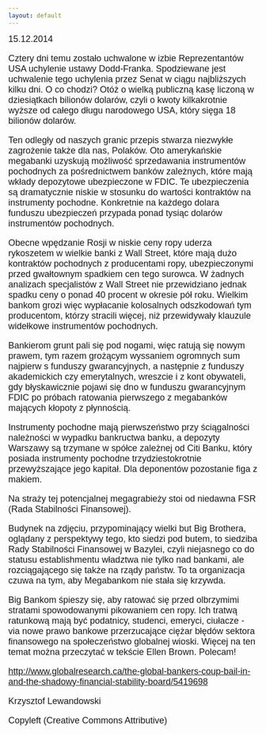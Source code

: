 ```yaml
---
layout: default
---
```


<!--217-->
<p style="margin: 0px 0px 18px; font-size: 18px; font-family: Helvetica;">15.12.2014</p>

<p style="margin: 0px 0px 18px; font-size: 18px; font-family: Helvetica;">Cztery dni temu zostało uchwalone w izbie Reprezentantów USA uchylenie ustawy Dodd-Franka. Spodziewane jest uchwalenie tego uchylenia przez Senat w ciągu najbliższych kilku dni. O co chodzi? Otóż o wielką publiczną kasę liczoną w dziesiątkach bilionów dolarów, czyli o kwoty kilkakrotnie wyższe od całego długu narodowego USA, który sięga 18 bilionów dolarów.</p>

<p style="margin: 0px 0px 18px; font-size: 18px; font-family: Helvetica;">Ten odległy od naszych granic przepis stwarza niezwykłe zagrożenie także dla nas, Polaków. Oto amerykańskie megabanki uzyskują możliwość sprzedawania instrumentów pochodnych za pośrednictwem banków zależnych, które mają wkłady depozytowe ubezpieczone w FDIC. Te ubezpieczenia są dramatycznie niskie w stosunku do wartości kontraktów na instrumenty pochodne. Konkretnie na każdego dolara funduszu ubezpieczeń przypada ponad tysiąc dolarów instrumentów pochodnych.</p>

<p style="margin: 0px 0px 18px; font-size: 18px; font-family: Helvetica;">Obecne wpędzanie Rosji w niskie ceny ropy uderza rykoszetem w wielkie banki z Wall Street, które mają dużo kontraktów pochodnych z producentami ropy, ubezpieczonymi przed gwałtownym spadkiem cen tego surowca. W żadnych analizach specjalistów z Wall Street nie przewidziano jednak spadku ceny o ponad 40 procent w okresie pół roku. Wielkim bankom grozi więc wypłacanie kolosalnych odszkodowań tym producentom, którzy stracili więcej, niż przewidywały klauzule widełkowe instrumentów pochodnych.</p>

<p style="margin: 0px 0px 18px; font-size: 18px; font-family: Helvetica;">Bankierom grunt pali się pod nogami, więc ratują się nowym prawem, tym razem grożącym wyssaniem ogromnych sum najpierw s funduszy gwarancyjnych, a następnie z funduszy akademickich czy emerytalnych, wreszcie i z kont obywateli, gdy błyskawicznie pojawi się dno w funduszu gwarancyjnym FDIC po próbach ratowania pierwszego z megabanków mających kłopoty z płynnością.</p>

<p style="margin: 0px 0px 18px; font-size: 18px; font-family: Helvetica;">Instrumenty pochodne mają pierwszeństwo przy ściągalności należności w wypadku bankructwa banku, a depozyty Warszawy są trzymane w spółce zależnej od Citi Banku, który posiada instrumenty pochodne trzydziestokrotnie przewyższające jego kapitał. Dla deponentów pozostanie figa z makiem.</p>

<p style="margin: 0px 0px 18px; font-size: 18px; font-family: Helvetica;">Na straży tej potencjalnej megagrabieży stoi od niedawna FSR (Rada Stabilności Finansowej).</p>

<p style="margin: 0px 0px 18px; font-size: 18px; font-family: Helvetica;">Budynek na zdjęciu, przypominający wielki but Big Brothera, oglądany z perspektywy tego, kto siedzi pod butem, to siedziba Rady Stabilności Finansowej w Bazylei, czyli niejasnego co do statusu establishmentu władztwa nie tylko nad bankami, ale rozciągającego się także na rządy państw. To ta organizacja czuwa na tym, aby Megabankom nie stała się krzywda.</p>

<p style="margin: 0px 0px 18px; font-size: 18px; font-family: Helvetica;">Big Bankom śpieszy się, aby ratować się przed olbrzymimi stratami spowodowanymi pikowaniem cen ropy. Ich tratwą ratunkową mają być podatnicy, studenci, emeryci, ciułacze - via nowe prawo bankowe przerzucające ciężar błędów sektora finansowego na społeczeństwo globalnej wioski. Więcej na ten temat można przeczytać w tekście Ellen Brown. Polecam!</p>

<p style="margin: 0px 0px 18px; font-size: 18px; font-family: Helvetica;"><a href="http://www.globalresearch.ca/the-global-bankers-coup-bail-in-and-the-shadowy-financial-stability-board/5419698" title="Artykuł Ellen Brown" target="">http://www.globalresearch.ca/the-global-bankers-coup-bail-in-and-the-shadowy-financial-stability-board/5419698</a></p><p style="margin: 0px 0px 18px; font-size: 18px; font-family: Helvetica;">Krzysztof Lewandowski</p><p style="margin: 0px 0px 18px; font-size: 18px; font-family: Helvetica;">Copyleft (Creative Commons Attributive)</p>